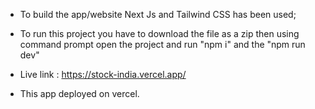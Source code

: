 * To build the app/website Next Js and Tailwind CSS has been used;

* To run this project you have to download the file as a zip then using command prompt open the project and run "npm i" and the "npm run dev"

* Live link : https://stock-india.vercel.app/

* This app deployed on vercel.